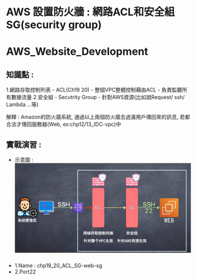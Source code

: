 #  AWS 設置防火牆 : 網路ACL和安全組SG(security group)
AWS_Website_Development
==============================

## 知識點 : 

1.網路存取控制列表 - ACL(Ch19 20)
    - 整個VPC整體控制藉由ACL
    - 負責監聽所有數據流量
2.安全組 - Secutrity Group
    - 針對AWS資源(比如說Request/ ssh/ Lambda ...等)

解釋 : Amazon的防火牆系統, 通過以上兩個防火牆去過濾用戶傳回來的訊息, 若都合法才傳回服務器(Web, ex:chp12/13_IDC-vpc)中

## 實戰演習 :
+ 示意圖 :
![image](./img/Visualize_ACL_SG.png)

 
###
+ 1.Name : chp19_20_ACL_SG-web-sg
+ 2.Port22

